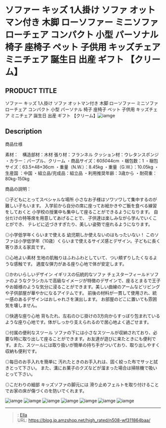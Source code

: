 # ソファー キッズ 1人掛け ソファ オットマン付き 木脚 ローソファー ミニソファ ローチェア コンパクト 小型 パーソナル 椅子 座椅子 ペット 子供用 キッズチェア ミニチェア 誕生日 出産 ギフト 【クリーム】


## PRODUCT TITLE 

ソファー キッズ 1人掛け ソファ オットマン付き 木脚 ローソファー ミニソファ ローチェア コンパクト 小型 パーソナル 椅子 座椅子 ペット 子供用 キッズチェア ミニチェア 誕生日 出産 ギフト 【クリーム】![iamge](https://b2bfiles1.gigab2b.cn/image/wkseller/304/20230925_3c45225360f7ff1523ac9d824163dca6.jpg)

## Description

商品仕様

素材：　構造部材：木材
張り材：フランネル
クッション材：ウレタンスポンジ　
・カラー：パープル、クリーム
・商品サイズ：60*50*44cm
・梱包数：1
・梱包サイズ：63.5×48×36cm
・重量（N.W.）：8.45kg
・重量（G.W.）：10.05kg
・生産国 ：中国
・組立品/完成品：組立品
・利用推奨年齢：3歳から
・耐荷重：80kg-150kg




商品の説明：

◎子どもにとってスペシャルな場所
小さなお子様はソワソワして集中するのが難しい子もいます。
入学前から自分の席に座ってお絵かきやご飯を食べる線習をしておくと
小学校の授業中も集中して座ることができるようになります。
自分だけの特等席を用意してあげることで、
子供達は楽しみながら学んでいくことができ、
テレビに近づきすぎたり、美しい姿勢で座れるようになります。

◎小学低学年くらいまで使える
幼児期しか使えないのはもったいない！
このソファは小学低学年（10歳）くらいまで使えるサイズ感とデザイン。子どもに長く寄り添える家具です。

◎心地よい素材
生地の肌触りはふわふわとしていて、つい頬ずりしたくなるような感触です。
適度な弾力がある座り心地で体が安定します。

◎かわいらしいデザイン
イギリスの伝統的なソファ
チェスターフィールドソファのようなクラシカルで高級なイメージが特徴のデザインで、座るとまるで王子やお姫様のような気分に浸ることができます。美しい曲線のアームなどリビングや子供部屋が華やかになるアイテムです。
前後の材料が一貫して使用され、統一感のあるデザインはおしゃれさを演出します。
お部屋のどこに置いても雰囲気を壊しません。

◎快適な座り心地
背もたれ、左右のひじ掛けの3方向からすっぼり包まれているような座り心地です。体がしっかり支えられるので居心地よく過ごせます。

◎付属の便利なスツール
ソファの下には小さなスツールが収納されており、必要な時に取り出して座ることができます。お友達が遊びに来たときにも便利です。また、スツールには取り扱いが簡単の持ち手がついており、取り出しやすく収納も便利です。

◎每日のお手入れを簡単に
汚れたときのお手入れは、固く絞った布でサッと拭きとって下さい。
また、溝にお菓子のクズなどが溜まった場合は掃除機で吸いとって下さい。

◎こだわりの細部
キッズソファの脚元には
滑り止めフェルトを取り付けることでお家の床が傷づくのを防いでくれます。









![iamge](https://b2bfiles1.gigab2b.cn/image/wkseller/304/20230925_570ac95f4facb71c3a53685e058580e5.jpg)
![iamge](https://b2bfiles1.gigab2b.cn/image/wkseller/304/20230925_9b15c8f61e328e354619c143a1ce6dc8.jpg)
![iamge](https://b2bfiles1.gigab2b.cn/image/wkseller/304/20230925_b7fbbdee948b46d47865c6bf0eb9872a.jpg)
![iamge](https://b2bfiles1.gigab2b.cn/image/wkseller/304/20230925_aa2d15c2b735fa0c0795bb1e0c3909b9.jpg)
![iamge](https://b2bfiles1.gigab2b.cn/image/wkseller/304/20230925_92264ea2455a058dca95a93bdd3e8489.jpg)
![iamge](https://b2bfiles1.gigab2b.cn/image/wkseller/304/20230925_e0c7dda8aa42147e05dea0bb6038e6c3.jpg)
![iamge](https://b2bfiles1.gigab2b.cn/image/wkseller/304/20230925_9a24c54561982935a2431121868cfee6.jpg)


---

> : [Ella](https://blog.jp.amzshop.net/)  
> URL: https://blog.jp.amzshop.net/high_rated/n508-wf311864baa/  

